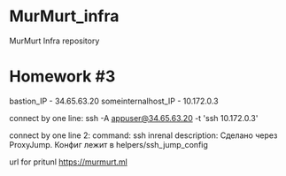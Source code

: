 # MurMurt_infra
MurMurt Infra repository

# Homework #3

bastion_IP - 34.65.63.20
someinternalhost_IP - 10.172.0.3

connect by one line:
ssh -A appuser@34.65.63.20 -t 'ssh 10.172.0.3'

connect by one line 2:
	command: ssh inrenal
	description: Сделано через ProxyJump. Конфиг лежит в helpers/ssh_jump_config

url for pritunl https://murmurt.ml
